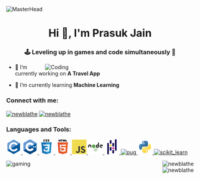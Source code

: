 ![MasterHead](https://i.pinimg.com/originals/e3/24/e5/e324e56f50d63422474d6fb5c0fb39ad.gif)
<h1 align="center">Hi 👋, I'm Prasuk Jain</h1>
<h3 align="center">🕹️ Leveling up in games and code simultaneously 🚀</h3>

<img align = "right" width = 400 alt = "Coding" src = "https://openseauserdata.com/files/37ce95619442dd6f4c657d1fe6752c5b.gif">




- 🔭 I’m currently working on **A Travel App**

- 🌱 I’m currently learning **Machine Learning**



<h3 align="left">Connect with me:</h3>
<p align="left">
<a href="https://kaggle.com/newblathe" target="blank"><img align="center" src="https://raw.githubusercontent.com/rahuldkjain/github-profile-readme-generator/master/src/images/icons/Social/kaggle.svg" alt="newblathe" height="30" width="40" /></a>
<a href="https://www.leetcode.com/newblathe" target="blank"><img align="center" src="https://raw.githubusercontent.com/rahuldkjain/github-profile-readme-generator/master/src/images/icons/Social/leet-code.svg" alt="newblathe" height="30" width="40" /></a>
</p>

<h3 align="left">Languages and Tools:</h3>
<p align="left"> <a href="https://www.cprogramming.com/" target="_blank" rel="noreferrer"> <img src="https://raw.githubusercontent.com/devicons/devicon/master/icons/c/c-original.svg" alt="c" width="40" height="40"/> </a> <a href="https://www.w3schools.com/cpp/" target="_blank" rel="noreferrer"> <img src="https://raw.githubusercontent.com/devicons/devicon/master/icons/cplusplus/cplusplus-original.svg" alt="cplusplus" width="40" height="40"/> </a> <a href="https://www.w3schools.com/css/" target="_blank" rel="noreferrer"> <img src="https://raw.githubusercontent.com/devicons/devicon/master/icons/css3/css3-original-wordmark.svg" alt="css3" width="40" height="40"/> </a> <a href="https://www.w3.org/html/" target="_blank" rel="noreferrer"> <img src="https://raw.githubusercontent.com/devicons/devicon/master/icons/html5/html5-original-wordmark.svg" alt="html5" width="40" height="40"/> </a> <a href="https://developer.mozilla.org/en-US/docs/Web/JavaScript" target="_blank" rel="noreferrer"> <img src="https://raw.githubusercontent.com/devicons/devicon/master/icons/javascript/javascript-original.svg" alt="javascript" width="40" height="40"/> </a> <a href="https://nodejs.org" target="_blank" rel="noreferrer"> <img src="https://raw.githubusercontent.com/devicons/devicon/master/icons/nodejs/nodejs-original-wordmark.svg" alt="nodejs" width="40" height="40"/> </a> <a href="https://pandas.pydata.org/" target="_blank" rel="noreferrer"> <img src="https://raw.githubusercontent.com/devicons/devicon/2ae2a900d2f041da66e950e4d48052658d850630/icons/pandas/pandas-original.svg" alt="pandas" width="40" height="40"/> </a> <a href="https://pugjs.org" target="_blank" rel="noreferrer"> <img src="https://cdn.worldvectorlogo.com/logos/pug.svg" alt="pug" width="40" height="40"/> </a> <a href="https://www.python.org" target="_blank" rel="noreferrer"> <img src="https://raw.githubusercontent.com/devicons/devicon/master/icons/python/python-original.svg" alt="python" width="40" height="40"/> </a> <a href="https://scikit-learn.org/" target="_blank" rel="noreferrer"> <img src="https://upload.wikimedia.org/wikipedia/commons/0/05/Scikit_learn_logo_small.svg" alt="scikit_learn" width="40" height="40"/> </a> </p>

<p><img align="right" src="https://github-readme-stats.vercel.app/api/top-langs?username=newblathe&show_icons=true&locale=en&layout=compact" alt="newblathe" /></p>

<img   align = "left" width = 400 alt = "gaming" src = "https://i.pinimg.com/originals/f5/5b/0f/f55b0f3e0d9b878ed9192b8358fd1480.gif">

<p><img align="right" src="https://github-readme-streak-stats.herokuapp.com/?user=newblathe&theme=default" alt="newblathe" /></p>

